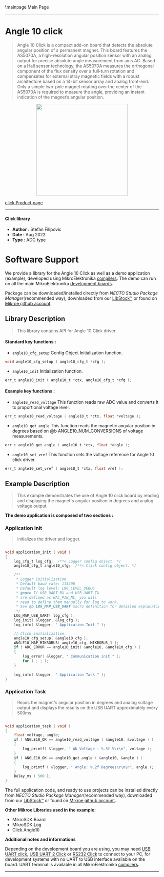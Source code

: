 \mainpage Main Page

---
# Angle 10 click

> Angle 10 Click is a compact add-on board that detects the absolute angular position of a permanent magnet. 
> This board features the AS5070A, a high-resolution angular position sensor with an analog output for precise absolute angle measurement from ams AG. 
> Based on a Hall sensor technology, the AS5070A measures the orthogonal component of the flux density over a full-turn rotation and compensates 
> for external stray magnetic fields with a robust architecture based on a 14-bit sensor array and analog front-end. 
> Only a simple two-pole magnet rotating over the center of the AS5070A is required to measure the angle, 
> providing an instant indication of the magnet’s angular position.

<p align="center">
  <img src="https://download.mikroe.com/images/click_for_ide/angle10_click.png" height=300px>
</p>

[click Product page](https://www.mikroe.com/angle-10-click)

---


#### Click library

- **Author**        : Stefan Filipovic
- **Date**          : Aug 2022.
- **Type**          : ADC type


# Software Support

We provide a library for the Angle 10 Click
as well as a demo application (example), developed using MikroElektronika
[compilers](https://www.mikroe.com/necto-studio).
The demo can run on all the main MikroElektronika [development boards](https://www.mikroe.com/development-boards).

Package can be downloaded/installed directly from *NECTO Studio Package Manager*(recommended way), downloaded from our [LibStock&trade;](https://libstock.mikroe.com) or found on [Mikroe github account](https://github.com/MikroElektronika/mikrosdk_click_v2/tree/master/clicks).

## Library Description

> This library contains API for Angle 10 Click driver.

#### Standard key functions :

- `angle10_cfg_setup` Config Object Initialization function.
```c
void angle10_cfg_setup ( angle10_cfg_t *cfg );
```

- `angle10_init` Initialization function.
```c
err_t angle10_init ( angle10_t *ctx, angle10_cfg_t *cfg );
```

#### Example key functions :

- `angle10_read_voltage` This function reads raw ADC value and converts it to proportional voltage level.
```c
err_t angle10_read_voltage ( angle10_t *ctx, float *voltage );
```

- `angle10_get_angle` This function reads the magnetic angular position in degrees based on @b ANGLE10_NUM_CONVERSIONS of voltage measurements.
```c
err_t angle10_get_angle ( angle10_t *ctx, float *angle );
```

- `angle10_set_vref` This function sets the voltage reference for Angle 10 click driver.
```c
err_t angle10_set_vref ( angle10_t *ctx, float vref );
```

## Example Description

> This example demonstrates the use of Angle 10 click board by reading and displaying the magnet's angular position in degrees and analog voltage output.

**The demo application is composed of two sections :**

### Application Init

> Initializes the driver and logger.

```c

void application_init ( void )
{
    log_cfg_t log_cfg;  /**< Logger config object. */
    angle10_cfg_t angle10_cfg;  /**< Click config object. */

    /** 
     * Logger initialization.
     * Default baud rate: 115200
     * Default log level: LOG_LEVEL_DEBUG
     * @note If USB_UART_RX and USB_UART_TX 
     * are defined as HAL_PIN_NC, you will 
     * need to define them manually for log to work. 
     * See @b LOG_MAP_USB_UART macro definition for detailed explanation.
     */
    LOG_MAP_USB_UART( log_cfg );
    log_init( &logger, &log_cfg );
    log_info( &logger, " Application Init " );

    // Click initialization.
    angle10_cfg_setup( &angle10_cfg );
    ANGLE10_MAP_MIKROBUS( angle10_cfg, MIKROBUS_1 );
    if ( ADC_ERROR == angle10_init( &angle10, &angle10_cfg ) )
    {
        log_error( &logger, " Communication init." );
        for ( ; ; );
    }
    
    log_info( &logger, " Application Task " );
}

```

### Application Task

> Reads the magnet's angular position in degrees and analog voltage output and displays the results on the USB UART approximately every 500ms.

```c

void application_task ( void )
{
    float voltage, angle;
    if ( ANGLE10_OK == angle10_read_voltage ( &angle10, &voltage ) ) 
    {
        log_printf( &logger, " AN Voltage : %.3f V\r\n", voltage );
    }
    if ( ANGLE10_OK == angle10_get_angle ( &angle10, &angle ) )
    {
        log_printf ( &logger, " Angle: %.2f Degrees\r\n\n", angle );
    }
    Delay_ms ( 500 );
}

```

The full application code, and ready to use projects can be installed directly from *NECTO Studio Package Manager*(recommended way), downloaded from our [LibStock&trade;](https://libstock.mikroe.com) or found on [Mikroe github account](https://github.com/MikroElektronika/mikrosdk_click_v2/tree/master/clicks).

**Other Mikroe Libraries used in the example:**

- MikroSDK.Board
- MikroSDK.Log
- Click.Angle10

**Additional notes and informations**

Depending on the development board you are using, you may need
[USB UART click](https://www.mikroe.com/usb-uart-click),
[USB UART 2 Click](https://www.mikroe.com/usb-uart-2-click) or
[RS232 Click](https://www.mikroe.com/rs232-click) to connect to your PC, for
development systems with no UART to USB interface available on the board. UART
terminal is available in all MikroElektronika
[compilers](https://shop.mikroe.com/compilers).

---
